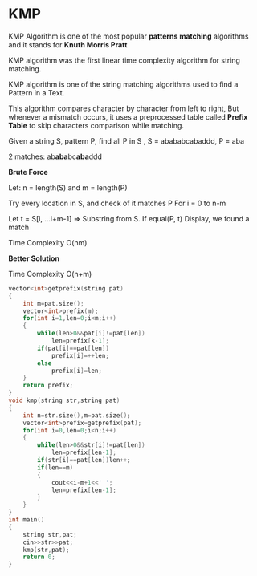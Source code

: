 # KMP 

KMP Algorithm is one of the most popular **patterns matching** algorithms and it stands for **Knuth Morris Pratt**

KMP algorithm was the first linear time complexity algorithm for string matching.

KMP algorithm is one of the string matching algorithms used to find a Pattern in a Text.

This algorithm compares character by character from left to right, But whenever a mismatch occurs, it uses a preprocessed table called **Prefix Table** to skip characters comparison while matching.

Given a string S, pattern P, find all P in S , S = abababcabaddd, P = aba

2 matches: ab**aba**bc**aba**ddd

**Brute Force**

Let: n = length(S) and m = length(P)

Try every location in S, and check of it matches P For i = 0   to   n-m

Let t  = S[i, …i+m-1]	=> Substring from S. If equal(P, t) Display, we found a match

Time Complexity  O(nm)

**Better Solution**

Time Complexity O(n+m)
```cpp
vector<int>getprefix(string pat)
{
    int m=pat.size();
    vector<int>prefix(m);
    for(int i=1,len=0;i<m;i++)
    {
        while(len>0&&pat[i]!=pat[len])
            len=prefix[k-1];
        if(pat[i]==pat[len])
            prefix[i]=++len;
        else
            prefix[i]=len;
    }
    return prefix;
}
void kmp(string str,string pat)
{
    int n=str.size(),m=pat.size();
    vector<int>prefix=getprefix(pat);
    for(int i=0,len=0;i<n;i++)
    {
        while(len>0&&str[i]!=pat[len])
            len=prefix[len-1];
        if(str[i]==pat[len])len++;
        if(len==m)
        {
            cout<<i-m+1<<' ';
            len=prefix[len-1];
        }
    }
}
int main()
{
    string str,pat;
    cin>>str>>pat;
    kmp(str,pat);
    return 0;
}
```
